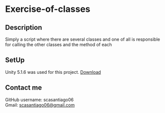 # Exercise-of-classes

## Description
Simply a script where there are several classes and one of all is responsible for calling the other classes and the method of each

## SetUp
Unity 5.1.6 was used for this project. [Download](https://unity3d.com/es/get-unity/download/archive?_ga=2.167974376.817529385.1523644204-2074891024.1506362997)

## Contact me
GitHub username: scasantiago06
<br>
Gmail: scasantiago06@gmail.com
